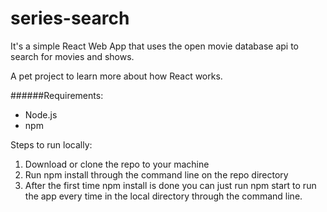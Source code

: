 # series-search

It's a simple React Web App that uses the open movie database api to search for movies and shows.

A pet project to learn more about how React works.

######Requirements:
- Node.js
- npm

Steps to run locally:
1. Download or clone the repo to your machine
2. Run npm install through the command line on the repo directory
3. After the first time npm install is done you can just run npm start to run the app every time in the local directory through the command line.
